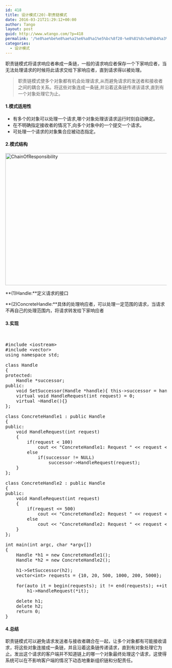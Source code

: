 ```yaml
---
id: 418
title: 设计模式(20)-职责链模式
date: 2016-03-21T21:29:12+00:00
author: Tango
layout: post
guid: http://www.wtango.com/?p=418
permalink: '/%e8%ae%be%e8%ae%a1%e6%a8%a1%e5%bc%8f20-%e8%81%8c%e8%b4%a3%e9%93%be%e6%a8%a1%e5%bc%8f/'
categories:
  - 设计模式
---
```

职责链模式将请求响应者串成一条链，一般的请求响应者保存一个下家响应者，当无法处理请求的时候将此请求交给下家响应者，直到请求得以被处理。

> 职责链模式使多个对象都有机会处理请求,从而避免请求的发送者和接收者之间的耦合关系。将这些对象连成一条链,并沿着这条链传递该请求,直到有一个对象处理它为止。

<!--more-->

#### 1.模式适用性

  * 有多个的对象可以处理一个请求,哪个对象处理该请求运行时刻自动确定。
  * 在不明确指定接收者的情况下,向多个对象中的一个提交一个请求。
  * 可处理一个请求的对象集合应被动态指定。

#### 2.模式结构

<img class="aligncenter size-full wp-image-419" src="http://www.wtango.com/wp-content/uploads/2016/03/ChainOfResponsibility.png" alt="ChainOfResponsibility" width="887" height="412" srcset="http://www.wtango.com/wp-content/uploads/2016/03/ChainOfResponsibility.png 887w, http://www.wtango.com/wp-content/uploads/2016/03/ChainOfResponsibility-300x139.png 300w, http://www.wtango.com/wp-content/uploads/2016/03/ChainOfResponsibility-768x357.png 768w" sizes="(max-width: 887px) 100vw, 887px" />

**(1)Handle:**定义请求的接口

**(2)ConcreteHandle:**具体的处理响应者，可以处理一定范围的请求，当请求不再自己的处理范围内，将请求转发给下家响应者

#### 3.实现

&nbsp;

<pre class="brush: cpp; title: ; notranslate" title="">#include &lt;iostream&gt;
#include &lt;vector&gt;
using namespace std;

class Handle
{
protected:
	Handle *successor;
public:
	void SetSuccessor(Handle *handle){ this-&gt;successor = handle;}
	virtual void HandleRequest(int request) = 0;
	virtual ~Handle(){}
};

class ConcreteHandle1 : public Handle
{
public:
	void HandleRequest(int request)
	{
		if(request &lt; 100)
			cout &lt;&lt; "ConcreteHandle1: Request " &lt;&lt; request &lt;&lt; " accept." &lt;&lt; endl;
		else
			if(successor != NULL)
				successor-&gt;HandleRequest(request);
	}
};

class ConcreteHandle2 : public Handle
{
public:
	void HandleRequest(int request)
	{
		if(request &lt;= 500)
			cout &lt;&lt; "ConcreteHandle2: Request " &lt;&lt; request &lt;&lt; " accept." &lt;&lt; endl;
		else
			cout &lt;&lt; "ConcreteHandle2: Request " &lt;&lt; request &lt;&lt; " refuse." &lt;&lt; endl;
	}
};

int main(int argc, char *argv[])
{
	Handle *h1 = new ConcreteHandle1();
	Handle *h2 = new ConcreteHandle2();

	h1-&gt;SetSuccessor(h2);
	vector&lt;int&gt; requests = {10, 20, 500, 1000, 200, 5000};

	for(auto it = begin(requests); it != end(requests); ++it)
		h1-&gt;HandleRequest(*it);

	delete h1;
	delete h2;
	return 0;
}
</pre>

#### 4.总结

职责链模式可以避免请求发送者与接收者耦合在一起，让多个对象都有可能接收请求，将这些对象连接成一条链，并且沿着这条链传递请求，直到有对象处理它为止。发出这个请求的客户端并不知道链上的哪一个对象最终处理这个请求，这使得系统可以在不影响客户端的情况下动态地重新组织链和分配责任。